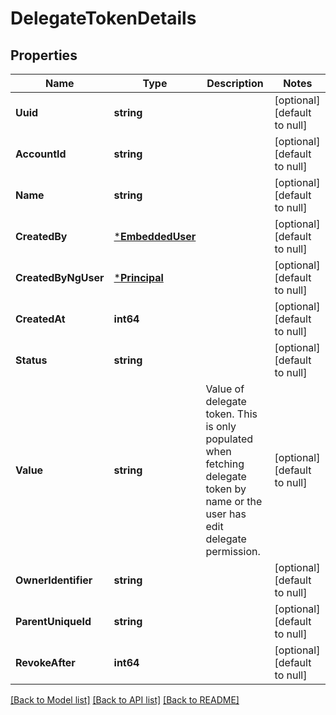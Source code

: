 # DelegateTokenDetails

## Properties
Name | Type | Description | Notes
------------ | ------------- | ------------- | -------------
**Uuid** | **string** |  | [optional] [default to null]
**AccountId** | **string** |  | [optional] [default to null]
**Name** | **string** |  | [optional] [default to null]
**CreatedBy** | [***EmbeddedUser**](EmbeddedUser.md) |  | [optional] [default to null]
**CreatedByNgUser** | [***Principal**](Principal.md) |  | [optional] [default to null]
**CreatedAt** | **int64** |  | [optional] [default to null]
**Status** | **string** |  | [optional] [default to null]
**Value** | **string** | Value of delegate token. This is only populated when fetching delegate token by name or the user has edit delegate permission. | [optional] [default to null]
**OwnerIdentifier** | **string** |  | [optional] [default to null]
**ParentUniqueId** | **string** |  | [optional] [default to null]
**RevokeAfter** | **int64** |  | [optional] [default to null]

[[Back to Model list]](../README.md#documentation-for-models) [[Back to API list]](../README.md#documentation-for-api-endpoints) [[Back to README]](../README.md)

